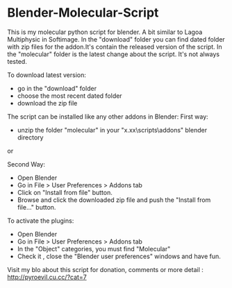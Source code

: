 Blender-Molecular-Script
========================

This is my molecular python script for blender. A bit similar to Lagoa Multiphysic in Softimage.
In the "download" folder you can find dated folder with zip files for the addon.It's contain 
the released version of the script.
In the "molecular" folder is the latest change about the script. It's not always tested.

To download latest version:
- go in the "download" folder
- choose the most recent dated folder
- download the zip file

The script can be installed like any other addons in Blender:
First way:
- unzip the folder "molecular" in your "x.xx\scripts\addons" blender directory

or

Second Way:
- Open Blender
- Go in File > User Preferences > Addons tab
- Click on "Install from file" button.
- Browse and click the downloaded zip file and push the "Install from file..." button.

To activate the plugins:
- Open Blender
- Go in File > User Preferences > Addons tab
- In the "Object" categories, you must find "Molecular"
- Check it , close the "Blender user preferences" windows and have fun.


Visit my blo about this script for donation, comments or more detail : http://pyroevil.cu.cc/?cat=7
